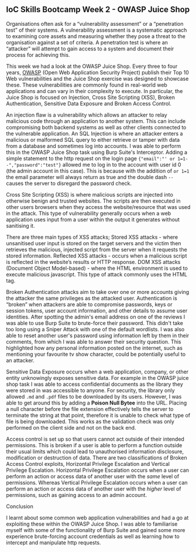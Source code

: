 ## IoC Skills Bootcamp Week 2 - OWASP Juice Shop

Organisations often ask for a “vulnerability assessment” or a “penetration test” of their systems. A vulnerability assessment is a systematic approach to examining core assets and measuring whether they pose a threat to the organisation against a set of criteria. A penetration test is where an “attacker” will attempt to gain access to a system and document their process for achieving this.

This week we had a look at the OWASP Juice Shop. Every three to four years, [OWASP](https://owasp.org/) (Open Web Application Security Project) publish their Top 10 Web vulnerabilities and the Juice Shop exercise was designed to showcase these. These vulnerabilities are commonly found in real-world web applications and can vary in their complexity to execute. In particular, the Juice Shop is focused on Injection, Cross Site Scripting (XSS), Broken Authentication, Sensitive Data Exposure and Broken Access Control.

An injection flaw is a vulnerability which allows an attacker to relay malicious code through an application to another system. This can include compromising both backend systems as well as other clients connected to the vulnerable application. An SQL Injection is where an attacker enters a malicious or malformed SQL query to either retrieve or tamper with data from a database and sometimes log into accounts. I was able to perform this in the OWASP Juice Shop task using Burp Suite's Interceptor. Adding a simple statement to the http request on the login page `{"email":"' or 1=1--","password":"test"}` allowed me to log in to the account with user id 0 (the admin account in this case). This is because with the addition of `or 1=1` the email parameter will always return as true and the double dash `--` causes the server to disregard the password check.

Cross Site Scripting (XSS) is where malicious scripts are injected into otherwise benign and trusted websites. The scripts are then executed in other users browsers when they access the website/resource that was used in the attack. This type of vulnerability generally occurs when a web application uses input from a user within the output it generates without sanitising it.

There are three main types of XSS attacks;
Stored XSS attacks - where unsanitised user input is stored on the target servers and the victim then retrieves the malicious, injected script from the server when it requests the stored information. 
Reflected XSS attacks - occurs when a malicious script is reflected in the website’s results or HTTP response.
DOM XSS attacks (Document Object Model-based) - where the HTML environment is used to execute malicious javascript. This type of attack commonly uses the <script></script> HTML tag.

Broken Authentication attacks aim to take over one or more accounts giving the attacker the same privileges as the attacked user. Authentication is “broken” when attackers are able to compromise passwords, keys or session tokens, user account information, and other details to assume user identities. After spotting the admin's email address on one of the reviews I was able to use Burp Suite to brute-force their password. This didn't take too long using a Sniper Attack with one of the default wordlists. I was also able to reset another user's password using information left by them in their comments, from which I was able to answer their security question. This highlighted how any personal information posted on the internet, such as mentioning your favourite tv show character, could be potentially useful to an attacker.

Sensitive Data Exposure occurs when a web application, company, or other entity unknowingly exposes sensitive data. For example in the OWASP juice shop task I was able to access confidential documents as the library they were stored in was accessible to anyone. For security, the library only allowed `.md` and `.pdf` files to be downloaded
by its users. However, I was able to get around this by adding a **Poison Null Bytee** into the URL. Placing a null character before the file extension effectively tells the server to terminate the string at that point, therefore it is unable to check what type of file is being downloaded. This works as the validation check was only performed on the client side and not on the back end.

Access control is set up so that users cannot act outside of their intended permissions. This is broken if a user is able to perform a function outside their usual limits which could lead to unauthorised information disclosure, modification or destruction of data. There are two classifications of Broken Access Control exploits, Horizontal Privilege Escalation and Vertical Privilege Escalation. Horizontal Privilege Escalation occurs when a user can perform an action or access data of another user with the _same_ level of permissions. Whereas Vertical Privilege Escalation occurs when a user can perform an action or access data of another user with the _higher_ level of permissions, such as gaining access to an admin account.

Conclusion

I learnt about some common web application vulnerabilities and had a go at exploiting these within the OWASP Juice Shop. I was able to familiarise myself with some of the functionality of Burp Suite and gained some more experience brute-forcing account credentials as well as learning how to intercept and manipulate http requests.
